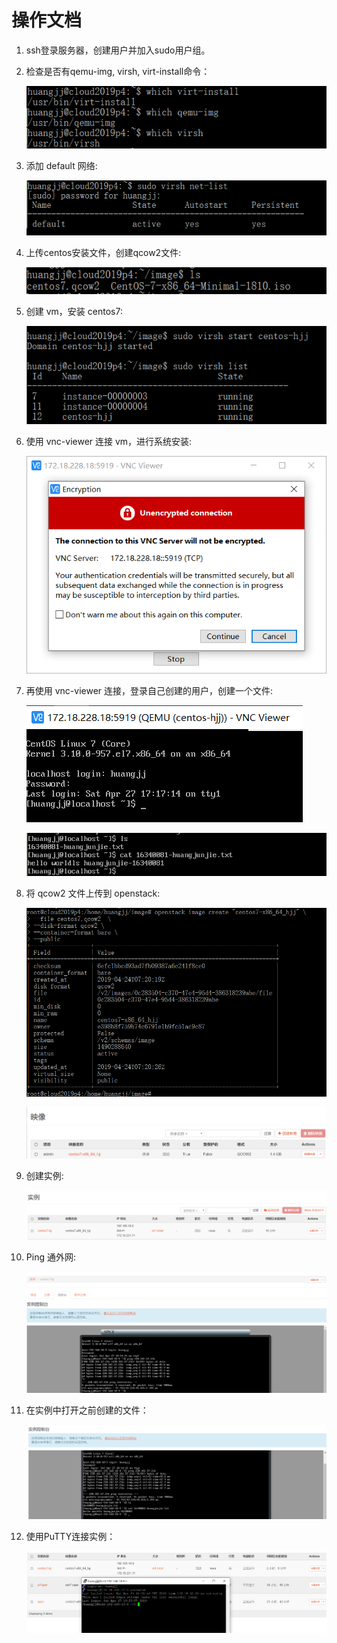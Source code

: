 # 操作文档

1. ssh登录服务器，创建用户并加入sudo用户组。

2. 检查是否有qemu-img, virsh, virt-install命令：

   ![](./images/step1.png)

3. 添加 default 网络:

   ![](./images/step2.png)

4. 上传centos安装文件，创建qcow2文件:

   ![](./images/step3.png)

5. 创建 vm，安装 centos7:

   ![](./images/step4.png)

6. 使用 vnc-viewer 连接 vm，进行系统安装:

   ![](./images/step5.png)

7. 再使用 vnc-viewer 连接，登录自己创建的用户，创建一个文件:

   ![](./images/step6.png)

   ![](./images/step7.png)

8. 将 qcow2 文件上传到 openstack:

   ![](./images/step8.png)

   ![](./images/step9.png)

9. 创建实例:

   ![](./images/step10.png)

10. Ping 通外网:

    ![](./images/step11.png)

11. 在实例中打开之前创建的文件：

    ![](./images/step12.png)

12. 使用PuTTY连接实例：

    ![](./images/step13.png)

